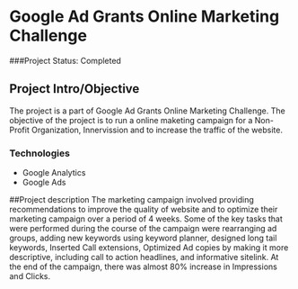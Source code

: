 # Google Ad Grants Online Marketing Challenge


###Project Status: Completed

## Project Intro/Objective
The project is a part of Google Ad Grants Online Marketing Challenge. The objective of the project is to run a online maketing campaign for a Non-Profit Organization,
Innervission and to increase the traffic of the website.

### Technologies
* Google Analytics
* Google Ads

##Project description
The marketing campaign involved providing recommendations to improve the quality of website and to optimize their marketing campaign over a period of 4 weeks. Some of the key tasks that were performed during the course of the campaign were rearranging ad groups, adding new keywords using keyword planner, designed long tail keywords, Inserted Call extensions, Optimized Ad copies by making it more descriptive, including call to action headlines, and informative sitelink. At the end of the campaign, there was almost 80% increase in Impressions and Clicks. 

